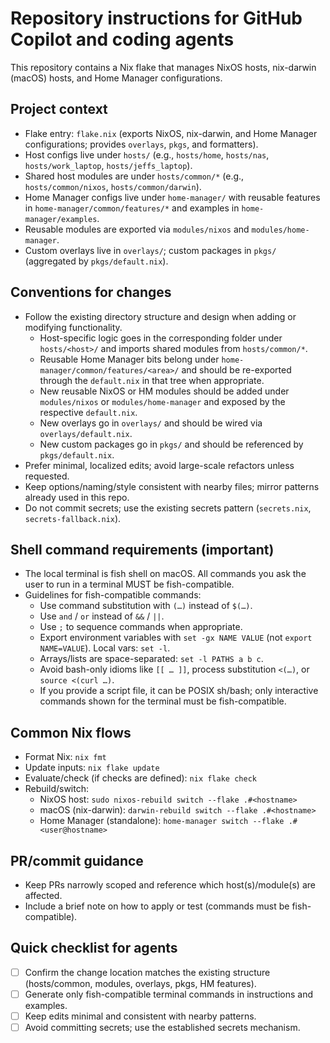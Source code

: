 # Repository instructions for GitHub Copilot and coding agents

This repository contains a Nix flake that manages NixOS hosts, nix-darwin (macOS) hosts, and Home Manager configurations.

## Project context
- Flake entry: `flake.nix` (exports NixOS, nix-darwin, and Home Manager configurations; provides `overlays`, `pkgs`, and formatters).
- Host configs live under `hosts/` (e.g., `hosts/home`, `hosts/nas`, `hosts/work_laptop`, `hosts/jeffs_laptop`).
- Shared host modules are under `hosts/common/*` (e.g., `hosts/common/nixos`, `hosts/common/darwin`).
- Home Manager configs live under `home-manager/` with reusable features in `home-manager/common/features/*` and examples in `home-manager/examples`.
- Reusable modules are exported via `modules/nixos` and `modules/home-manager`.
- Custom overlays live in `overlays/`; custom packages in `pkgs/` (aggregated by `pkgs/default.nix`).

## Conventions for changes
- Follow the existing directory structure and design when adding or modifying functionality.
  - Host-specific logic goes in the corresponding folder under `hosts/<host>/` and imports shared modules from `hosts/common/*`.
  - Reusable Home Manager bits belong under `home-manager/common/features/<area>/` and should be re-exported through the `default.nix` in that tree when appropriate.
  - New reusable NixOS or HM modules should be added under `modules/nixos` or `modules/home-manager` and exposed by the respective `default.nix`.
  - New overlays go in `overlays/` and should be wired via `overlays/default.nix`.
  - New custom packages go in `pkgs/` and should be referenced by `pkgs/default.nix`.
- Prefer minimal, localized edits; avoid large-scale refactors unless requested.
- Keep options/naming/style consistent with nearby files; mirror patterns already used in this repo.
- Do not commit secrets; use the existing secrets pattern (`secrets.nix`, `secrets-fallback.nix`).

## Shell command requirements (important)
- The local terminal is fish shell on macOS. All commands you ask the user to run in a terminal MUST be fish-compatible.
- Guidelines for fish-compatible commands:
  - Use command substitution with `(…)` instead of `$(…)`.
  - Use `and` / `or` instead of `&&` / `||`.
  - Use `;` to sequence commands when appropriate.
  - Export environment variables with `set -gx NAME VALUE` (not `export NAME=VALUE`). Local vars: `set -l`.
  - Arrays/lists are space-separated: `set -l PATHS a b c`.
  - Avoid bash-only idioms like `[[ … ]]`, process substitution `<(…)`, or `source <(curl …)`.
  - If you provide a script file, it can be POSIX sh/bash; only interactive commands shown for the terminal must be fish-compatible.

## Common Nix flows
- Format Nix: `nix fmt`
- Update inputs: `nix flake update`
- Evaluate/check (if checks are defined): `nix flake check`
- Rebuild/switch:
  - NixOS host: `sudo nixos-rebuild switch --flake .#<hostname>`
  - macOS (nix-darwin): `darwin-rebuild switch --flake .#<hostname>`
  - Home Manager (standalone): `home-manager switch --flake .#<user@hostname>`

## PR/commit guidance
- Keep PRs narrowly scoped and reference which host(s)/module(s) are affected.
- Include a brief note on how to apply or test (commands must be fish-compatible).

## Quick checklist for agents
- [ ] Confirm the change location matches the existing structure (hosts/common, modules, overlays, pkgs, HM features).
- [ ] Generate only fish-compatible terminal commands in instructions and examples.
- [ ] Keep edits minimal and consistent with nearby patterns.
- [ ] Avoid committing secrets; use the established secrets mechanism.

